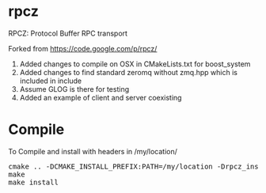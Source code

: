 rpcz
====

RPCZ: Protocol Buffer RPC transport

Forked from https://code.google.com/p/rpcz/

1. Added changes to compile on OSX in CMakeLists.txt for boost_system
2. Added changes to find standard zeromq without zmq.hpp which is included in include
3. Assume GLOG is there for testing
4. Added an example of client and server coexisting

Compile
=======

To Compile and install with headers in /my/location/
<pre>
cmake .. -DCMAKE_INSTALL_PREFIX:PATH=/my/location -Drpcz_install_headers=1 -Drpcz_make_examples
make
make install
</pre>
